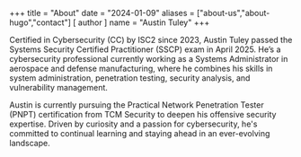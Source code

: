 +++
title = "About"
date = "2024-01-09"
aliases = ["about-us","about-hugo","contact"]
[ author ]
  name = "Austin Tuley"
+++

Certified in Cybersecurity (CC) by ISC2 since 2023, Austin Tuley passed the Systems Security Certified Practitioner (SSCP) exam in April 2025. He’s a cybersecurity professional currently working as a Systems Administrator in aerospace and defense manufacturing, where he combines his skills in system administration, penetration testing, security analysis, and vulnerability management.

Austin is currently pursuing the Practical Network Penetration Tester (PNPT) certification from TCM Security to deepen his offensive security expertise. Driven by curiosity and a passion for cybersecurity, he's committed to continual learning and staying ahead in an ever-evolving landscape.